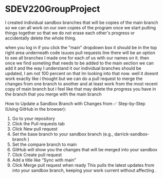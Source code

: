 # SDEV220GroupProject

I created individual sandbox branches that will be copies of the main branch so we can all work on our own copies of the program once we start putting things together so that we do not erase each other's progress or accidentally delete the whole thing.

when you log in if you click the "main" dropdown box it should be in the top right area underneath code isuues pull requests line there will be an option to see all branches I made one for each of us with our names on it.
then once we find someting that needs to be added to the main section we can add it and the way I understand it our individual branches should be updated, I am not 100 percent on that Im looking into that now.
well it doesnt work exactly like i thought but we can do a pull request to merge the changes from one branch to another and at least work from the most recent copy of main branch but i feel like that may delete the progress you have in the branch that you merge with the main branch

 How to Update a Sandbox Branch with Changes from 
✅ Step-by-Step (Using GitHub in the browser):
1. 	Go to your repository
2. 	Click the Pull requests tab
3. 	Click New pull request
4. 	Set the base branch to your sandbox branch (e.g., darrick-sandbox-branch )
5. 	Set the compare branch to main
6. 	GitHub will show you the changes that will be merged into your sandbox
7. 	Click Create pull request
8. 	Add a title like “Sync with main”
9. 	Click Merge pull request when ready
This pulls the latest updates from  into your sandbox branch, keeping your work current without affecting .

